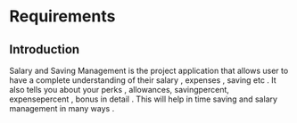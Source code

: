 # Requirements
## Introduction
 Salary and Saving Management is the project application that allows user to have a complete understanding of their salary , expenses , saving etc .
 It also tells you about your perks , allowances, savingpercent, expensepercent , bonus in detail . This will help in time saving and salary management in many ways .
 
